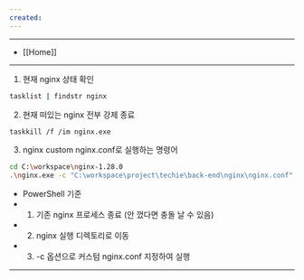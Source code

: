 ```yaml
---
created:
---
```

---
- [[Home]]
---

1. 현재 nginx 상태 확인
```bash
tasklist | findstr nginx
```
2. 현재 떠있는 nginx 전부 강제 종료
```bash
taskkill /f /im nginx.exe
```
3. nginx custom nginx.conf로 실행하는 명령어
```bash
cd C:\workspace\nginx-1.28.0
.\nginx.exe -c "C:\workspace\project\techie\back-end\nginx\nginx.conf"
```
- PowerShell 기준
- 1. 기존 nginx 프로세스 종료 (안 껐다면 충돌 날 수 있음)
- 2. nginx 실행 디렉토리로 이동
- 3. -c 옵션으로 커스텀 nginx.conf 지정하여 실행
---
